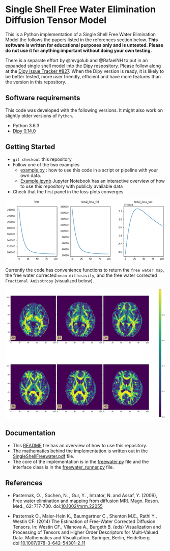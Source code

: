 # Single Shell Free Water Elimination Diffusion Tensor Model 

This is a Python implementation of a Single Shell Free Water Elimination Model
the follows the papers listed in the references section below. **This software
is written for educational purposes only and is untested. Please do not use it
for anything important without doing your own testing.**

There is a separate effort by @mvgolub and @RafaelNH to put in an expanded
single shell model into the [Dipy](http://nipy.org/dipy/index.html)
respository. Please follow along at the [Dipy Issue Tracker
#827](https://github.com/nipy/dipy/issues/827). When the Dipy version is ready,
it is likely to be better tested, more user friendly, efficient and have more
features than the version in this repository.

## Software requirements

This code was developed with the following versions. It might also work on slightly older versions of `Python`.

* Python 3.6.3
* [Dipy 0.14.0](http://nipy.org/dipy/index.html)

## Getting Started

* `git checkout` this repository
* Follow one of the two examples
  * [example.py](example.py) : how to use this code in a script or pipeline with your own data.
  * [Example.ipynb](notebooks/Example.ipynb) Jupyter Notebook has an interactive overview of how to use this repository with publicly available data
* Check that the first panel in the loss plots converges

![Loss function](./loss_function.png)

Currently the code has convenience functions to return the `free water map`, the free water corrected `mean diffusivity`, and the free water corrected `Fractional Anisotropy` (visualized below).  

![Free water corrected FA](./fw_fa.png)


## Documentation

* This [README](README.md) file has an overview of how to use this repository. 
* The mathematics behind the implementation is written out in the [SingleShellFreewater.pdf](./doc/SingleShellFreeWater.pdf) file. 
* The core of the implementation is in the [freewater.py](./pymods/freewater.py) file and the interface class is in the [freewater\_runner.py](./pymods/freewater_runner.py) file. 

## References

* Pasternak, O. , Sochen, N. , Gur, Y. , Intrator, N. and Assaf, Y. (2009), Free water elimination and mapping from diffusion MRI. Magn. Reson. Med., 62: 717-730. doi:[10.1002/mrm.22055](https://doi.org/10.1002/mrm.22055)

* Pasternak O., Maier-Hein K., Baumgartner C., Shenton M.E., Rathi Y., Westin CF. (2014) The Estimation of Free-Water Corrected Diffusion Tensors. In: Westin CF., Vilanova A., Burgeth B. (eds) Visualization and Processing of Tensors and Higher Order Descriptors for Multi-Valued Data. Mathematics and Visualization. Springer, Berlin, Heidelberg doi:[10.1007/978-3-642-54301-2\_11](https://doi.org/10.1007/978-3-642-54301-2_11)


